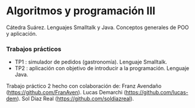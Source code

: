 # Algoritmos y programación III
Cátedra Suárez. Lenguajes Smalltalk y Java. Conceptos generales de POO y aplicación.

### Trabajos prácticos
* TP1 : simulador de pedidos (gastronomía). Lenguaje Smalltalk.
* TP2 : aplicación con objetivo de introducir a la programación. Lenguaje Java.

Trabajo práctico 2 hecho con colaboración de:
  Franz Avendaño (https://github.com/FranAven).
  Lucas Demarchi (https://github.com/lucas-dem).
  Sol Diaz Real (https://github.com/soldiazreal).
